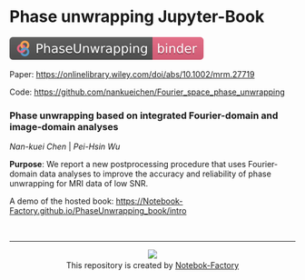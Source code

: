 # Phase unwrapping Jupyter-Book

[![Binder](https://github.com/zelenkastiot/binder_badges/blob/master/badges/PhaseUnwrapping-binder.svg)](https://mybinder.org/v2/gh/Notebook-Factory/PhaseUnwrapping_book/master?urlpath=lab/tree/content/03/sos_notebook.ipynb)


Paper: https://onlinelibrary.wiley.com/doi/abs/10.1002/mrm.27719


Code: https://github.com/nankueichen/Fourier_space_phase_unwrapping

### Phase unwrapping based on integrated Fourier-domain and image-domain analyses
*Nan-kuei Chen* | *Pei-Hsin Wu* <br> 

**Purpose**: We report a new postprocessing procedure that uses Fourier‐domain data analyses to improve the accuracy and reliability of phase unwrapping for MRI data of low SNR.


A demo of the hosted book: https://Notebook-Factory.github.io/PhaseUnwrapping_book/intro

<br>

<hr>
<p align="center">
<img src="https://avatars3.githubusercontent.com/u/63861117?s=200&v=4" style="width:40px;"></img> <br>
This repository is created by <a href="https://github.com/Notebook-Factory">Notebok-Factory</a> 
</p>
